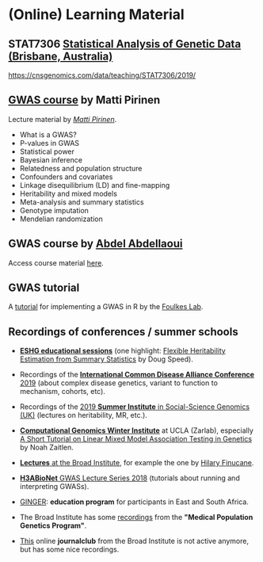 # (Online) Learning Material

## STAT7306 [Statistical Analysis of Genetic Data (Brisbane, Australia)](https://my.uq.edu.au/programs-courses/course.html?course_code=STAT7306)

https://cnsgenomics.com/data/teaching/STAT7306/2019/

## [GWAS course](https://www.mv.helsinki.fi/home/mjxpirin/GWAS_course/) by Matti Pirinen

Lecture material by [*Matti Pirinen*](https://www.mv.helsinki.fi/home/mjxpirin/).

- What is a GWAS?
- P-values in GWAS
- Statistical power
- Bayesian inference
- Relatedness and population structure
- Confounders and covariates
- Linkage disequilibrium (LD) and fine-mapping
- Heritability and mixed models
- Meta-analysis and summary statistics
- Genotype imputation
- Mendelian randomization

## GWAS course by [Abdel Abdellaoui](https://twitter.com/dr_appie)

Access course material [here](https://drive.google.com/file/d/1srSMRG-M-7_23ZaXVJ-oLmm_T1sSSGxP/view).

## GWAS tutorial

A [tutorial](http://www.stat-gen.org/str/about.html) for implementing a GWAS in R by the [Foulkes Lab](http://www.stat-gen.org/about.html).

## Recordings of conferences / summer schools

- [**ESHG educational sessions**](https://www.youtube.com/playlist?list=PLi2PVGG1ibsb8sVQjDtZrhj9NP_S13suV) (one highlight: [Flexible Heritability Estimation from Summary Statistics](https://youtu.be/GydunCIH_Ps) by Doug Speed).

- Recordings of the [**International Common Disease Alliance Conference** 2019](http://www.icdascientificplenarylive.com/#/agenda) (about complex disease genetics, variant to function to mechanism, cohorts, etc).

- Recordings of the [2019 **Summer Institute** in Social-Science Genomics (UK)](https://www.youtube.com/channel/UCtrq7AvGCEVKW3Wt8DyjUJw/videos) (lectures on heritability, MR, etc.).

- [**Computational Genomics Winter Institute**](https://www.youtube.com/user/ZarlabUCLA) at UCLA (Zarlab), especially [A Short Tutorial on Linear Mixed Model Association Testing in Genetics](https://www.youtube.com/watch?v=pTAXVTA0YQQ) by Noah Zaitlen.

- [**Lectures** at the Broad Institute](https://www.youtube.com/playlist?list=PLlMMtlgw6qNjROoMNTBQjAcdx53kV50cS), for example the one by [Hilary Finucane](https://www.youtube.com/watch?v=mivyklWDtBI).

- [**H3ABioNet** GWAS Lecture Series 2018](https://www.youtube.com/playlist?list=PLcQ0XMykNhCQJPz0amnbz9BPM4Bu0Nkgf) (tutorials about running and interpreting GWASs).

- [GINGER](https://ginger.sph.harvard.edu/): **education program** for participants in East and South Africa.

- The Broad Institute has some [recordings](https://sites.google.com/broadinstitute.com/onlinejournalclub/other-genetic-presentations?authuser=0) from the **"Medical Population Genetics Program"**.

- [This](https://sites.google.com/broadinstitute.com/onlinejournalclub) online **journalclub** from the Broad Institute is not active anymore, but has some nice recordings.

